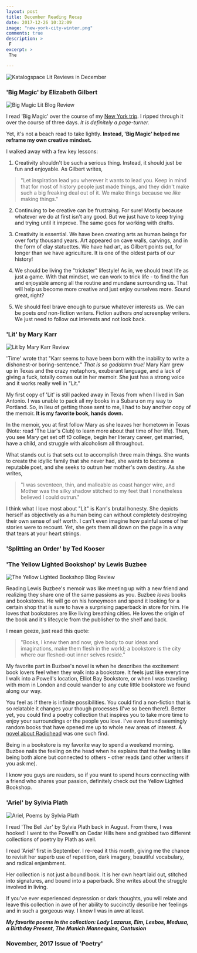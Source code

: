 ```yaml
---
layout: post
title: December Reading Recap
date: 2017-12-26 10:32:09
image: "new-york-city-winter.png"
comments: true
description: >
 F
excerpt: >
 The

---
```

![Katalogspace Lit Reviews in December](/katalog/assets/december-reads.png)

### 'Big Magic' by Elizabeth Gilbert
![Big Magic Lit Blog Review](/katalog/assets/big-magic-elizabeth-gilbert.png)

I read 'Big Magic' over the course of my [New York trip](https://ktagilbert.github.io/katalog//2017/12/17/finding-time-to-reset.html). I ripped through it over the course of three days. *It is definitely a page-turner.*

Yet, it's not a beach read to take lightly. **Instead, 'Big Magic' helped me reframe my own creative mindset.**

I walked away with a few key lessons:

1. Creativity shouldn't be such a serious thing. Instead, it should just be fun and enjoyable. As Gilbert writes,
>"Let inspiration lead you wherever it wants to lead you. Keep in mind that for most of history people just made things, and they didn't make such a big freaking deal out of it. We make things because we *like* making things."

2. Continuing to be creative can be frustraing. For sure! Mostly because whatever we do at first isn't any good. But we just have to keep trying and trying until it improve. The same goes for working with drafts.

3. Creativity is essential. We have been creating arts as human beings for over forty thousand years. Art appeared on cave walls, carvings, and in the form of clay statuettes. We have had art, as Gilbert points out, for longer than we have agriculture. It is one of the oldest parts of our history!

4. We should be living the "trickster" lifestyle! As in, we should treat life as just a game. With that mindset, we can work to trick life - to find the fun and enjoyable among all the routine and mundane surrounding us. That will help us become more creative and just enjoy ourselves more. Sound great, right?

5. We should feel brave enough to pursue whatever interests us. We can be poets *and* non-fiction writers. Fiction authors *and* screenplay writers. We just need to follow out interests and not look back.


### 'Lit' by Mary Karr

![Lit by Mary Karr Review](/katalog/assets/lit-mary-karr.png)

'Time' wrote that "Karr seems to have been born with the inability to write a dishonest-or boring-sentence." *That is so goddamn true!* Mary Karr grew up in Texas and the crazy metaphors, exuberant language, and a lack of giving a fuck, totally comes out in her memoir. She just has a strong voice and it works really well in "Lit."

My first copy of 'Lit' is still packed away in Texas from when I lived in San Antonio. I was unable to pack all my books in a Subaru on my way to Portland. So, in lieu of getting those sent to me, I had to buy another copy of the memoir. **It is my favorite book, hands down.**

In the memoir, you at first follow Mary as she leaves her hometown in Texas (Note: read 'The Liar's Club) to learn more about that time of her life). Then, you see Mary get set off t0 college, begin her literary career, get married, have a child, and struggle with alcoholism all throughout.

What stands out is that sets out to accomplish three main things. She wants to create the idyllic family that she never had, she wants to become a reputable poet, and she seeks to outrun her mother's own destiny. As she writes,

>"I was seventeen, thin, and malleable as coast hanger wire, and Mother was the silky shadow stitched to my feet that I nonetheless believed I could outrun."

I think what I love most about "Lit" is Karr's brutal honesty. She depicts herself as objectively as a human being can without completely destroying their own sense of self worth. I can't even imagine how painful some of her stories were to recount. Yet, she gets them all down on the page in a way that tears at your heart strings.


### 'Splitting an Order' by Ted Kooser

### 'The Yellow Lighted Bookshop' by Lewis Buzbee
![The Yellow Lighted Bookshop Blog Review](/katalog/assets/yellow-lighted-bookshop.png)

Reading Lewis Buzbee's memoir was like meeting up with a new friend and realizing they share one of the same passions as you. Buzbee *loves* books and bookstores. He will go on his honeymoon and spend it looking for a certain shop that is sure to have a surprising paperback in store for him. He loves that bookstores are like living breathing cities. He loves the origin of the book and it's lifecycle from the publisher to the shelf and back.

I mean geeze, just read this quote:

>"Books, I knew then and now, give body to our ideas and imaginations, make them flesh in the world; a bookstore is the city where our fleshed-out inner selves reside."

My favorite part in Buzbee's novel is when he describes the excitement book lovers feel when they walk into a bookstore. It feels just like everytime I walk into a Powell's location, Elliot Bay Bookstore, or when I was traveling with mom in London and could wander to any cute little bookstore we found along our way.

You feel as if there is infinite possibilities. You could find a non-fiction that is so relatable it changes your though processes (I've so been there!). Better yet, you could find a poetry collection that inspires you to take more time to enjoy your surroundings or the people you love. I've even found seemingly random books that have opened me up to whole new areas of interest. A [novel about Radiohead](https://www.sheetmusicplus.com/title/exit-music-sheet-music/19581827?kw=&utm_medium=cpc&adpos=1o4&gclid=Cj0KCQiAyZLSBRDpARIsAH66VQLmHrmjlT2AG8UsXHpoP-4O3TNRGhde9SEtkFFzR1kukrAZ-4OM0cgaAorYEALw_wcB&d=sem_sidecar&d=sem_sidecar&popup=false&popup=false&utm_source=google&mkwid=s|pcrid|86117963782&ac=1&country_code=USA&sc_intid=19581827&scid=scplp19581827) was one such find.

Being in a bookstore is my favorite way to spend a weekend morning. Buzbee nails the feeling on the head when he explains that the feeling is like being both alone but connected to others - other reads (and other writers if you ask me).

I know you guys are readers, so if you want to spend hours connecting with a friend who shares your passion, definitely check out the Yellow Lighted Bookshop.


### 'Ariel' by Sylvia Plath
![Ariel, Poems by Sylvia Plath](/katalog/assets/sylvia-plath-ariel.png)

I read 'The Bell Jar' by Sylvia Plath back in August. From there, I was hooked! I went to the Powell's on Cedar Hills here and grabbed two different collections of poetry by Plath as well.

I read 'Ariel' first in September. I re-read it this month, giving me the chance to revisit her superb use of repetition, dark imagery, beautiful vocabulary, and radical enjambment.

Her collection is not just a bound book. It is her own heart laid out, stitched into signatures, and bound into a paperback. She writes about the struggle involved in living.

If you've ever experienced depression or dark thoughts, you will relate and leave this collection in awe of her ability to succinctly describe her feelings and in such a gorgeous way. I know I was in awe at least. 

***My favorite poems in the collection: Lady Lazarus, Elm, Lesbos, Medusa, a Birthday Present, The Munich Mannequins, Contusion***


### November, 2017 Issue of 'Poetry'
